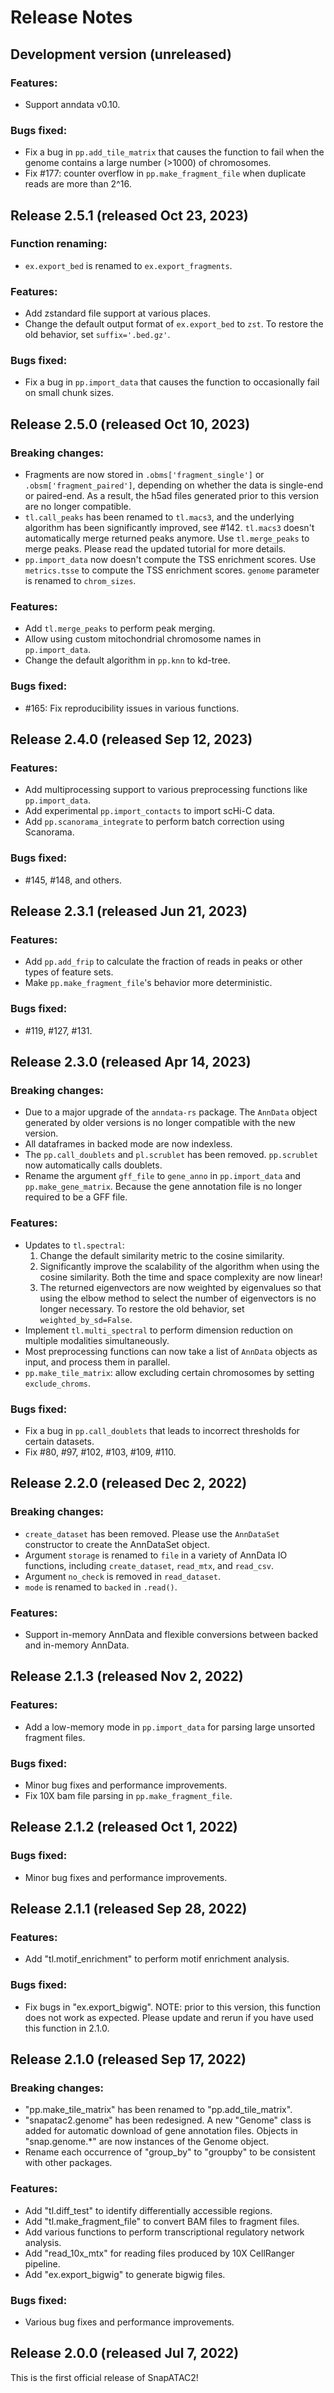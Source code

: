 # Release Notes

## Development version (unreleased)

### Features:

- Support anndata v0.10.

### Bugs fixed:

- Fix a bug in `pp.add_tile_matrix` that causes the function to fail when the genome
  contains a large number (>1000) of chromosomes.
- Fix #177: counter overflow in `pp.make_fragment_file` when duplicate reads are more than 2^16.

## Release 2.5.1 (released Oct 23, 2023)

### Function renaming:

- `ex.export_bed` is renamed to `ex.export_fragments`.

### Features:

- Add zstandard file support at various places.
- Change the default output format of `ex.export_bed` to `zst`. To restore the old behavior, set `suffix='.bed.gz'`.

### Bugs fixed:

- Fix a bug in `pp.import_data` that causes the function to occasionally fail on small chunk sizes.

## Release 2.5.0 (released Oct 10, 2023)

### Breaking changes:

- Fragments are now stored in `.obms['fragment_single']` or `.obsm['fragment_paired']`, depending on whether the data is single-end or paired-end. As a result, the h5ad files generated prior to this version are no longer compatible.
- `tl.call_peaks` has been renamed to `tl.macs3`, and the underlying algorithm has been significantly improved, see #142. `tl.macs3` doesn't automatically merge returned peaks anymore. Use `tl.merge_peaks` to merge peaks. Please read the updated tutorial for more details.
- `pp.import_data` now doesn't compute the TSS enrichment scores. Use `metrics.tsse` to compute the TSS enrichment scores. `genome` parameter is renamed to `chrom_sizes`.

### Features:

- Add `tl.merge_peaks` to perform peak merging.
- Allow using custom mitochondrial chromosome names in `pp.import_data`.
- Change the default algorithm in `pp.knn` to kd-tree.

### Bugs fixed:

- #165: Fix reproducibility issues in various functions.

## Release 2.4.0 (released Sep 12, 2023)

### Features:

- Add multiprocessing support to various preprocessing functions like `pp.import_data`.
- Add experimental `pp.import_contacts` to import scHi-C data.
- Add `pp.scanorama_integrate` to perform batch correction using Scanorama.

### Bugs fixed:

- #145, #148, and others.

## Release 2.3.1 (released Jun 21, 2023)

### Features:

- Add `pp.add_frip` to calculate the fraction of reads in peaks or other types of feature sets.
- Make `pp.make_fragment_file`'s behavior more deterministic.

### Bugs fixed:

- #119, #127, #131.

## Release 2.3.0 (released Apr 14, 2023)

### Breaking changes:

- Due to a major upgrade of the `anndata-rs` package. The `AnnData` object generated by older versions is no longer compatible with the new version.
- All dataframes in backed mode are now indexless.
- The `pp.call_doublets` and `pl.scrublet` has been removed. `pp.scrublet` now automatically calls doublets.
- Rename the argument `gff_file` to `gene_anno` in `pp.import_data` and `pp.make_gene_matrix`. Because the gene annotation file is no longer required to be a GFF file.

### Features:

- Updates to `tl.spectral`:
  1. Change the default similarity metric to the cosine similarity.
  2. Significantly improve the scalability of the algorithm when using the cosine similarity. Both the time and space complexity are now linear!
  3. The returned eigenvectors are now weighted by eigenvalues so that using the elbow method to select the number of eigenvectors is no longer necessary. To restore the old behavior, set `weighted_by_sd=False`.
- Implement `tl.multi_spectral` to perform dimension reduction on multiple modalities simultaneously.
- Most preprocessing functions can now take a list of `AnnData` objects as input, and process them in parallel.
- `pp.make_tile_matrix`: allow excluding certain chromosomes by setting `exclude_chroms`.

### Bugs fixed:

- Fix a bug in `pp.call_doublets` that leads to incorrect thresholds for certain datasets.
- Fix #80, #97, #102, #103, #109, #110.

## Release 2.2.0 (released Dec 2, 2022)

### Breaking changes:

- `create_dataset` has been removed. Please use the `AnnDataSet` constructor to create the AnnDataSet object.
- Argument `storage` is renamed to `file` in a variety of AnnData IO functions, including `create_dataset`, `read_mtx`, and `read_csv`.
- Argument `no_check` is removed in `read_dataset`.
- `mode` is renamed to `backed` in `.read()`.

### Features:

- Support in-memory AnnData and flexible conversions between backed and in-memory AnnData.

## Release 2.1.3 (released Nov 2, 2022)

### Features:

- Add a low-memory mode in `pp.import_data` for parsing large unsorted fragment files.

### Bugs fixed:

- Minor bug fixes and performance improvements.
- Fix 10X bam file parsing in `pp.make_fragment_file`.

## Release 2.1.2 (released Oct 1, 2022)

### Bugs fixed:

- Minor bug fixes and performance improvements.

## Release 2.1.1 (released Sep 28, 2022)

### Features:

- Add "tl.motif_enrichment" to perform motif enrichment analysis.

### Bugs fixed:

- Fix bugs in "ex.export_bigwig". NOTE: prior to this version, this function does not work as expected. Please update and rerun if you have used this function in 2.1.0.

## Release 2.1.0 (released Sep 17, 2022)

### Breaking changes:

- "pp.make_tile_matrix" has been renamed to "pp.add_tile_matrix".
- "snapatac2.genome" has been redesigned. A new "Genome" class is added for automatic download of gene annotation files. Objects in "snap.genome.*" are now instances of the Genome object.
- Rename each occurrence of "group_by" to "groupby" to be consistent with other packages.

### Features:

- Add "tl.diff_test" to identify differentially accessible regions.
- Add "tl.make_fragment_file" to convert BAM files to fragment files.
- Add various functions to perform transcriptional regulatory network analysis.
- Add "read_10x_mtx" for reading files produced by 10X CellRanger pipeline.
- Add "ex.export_bigwig" to generate bigwig files.

### Bugs fixed:

- Various bug fixes and performance improvements.

## Release 2.0.0 (released Jul 7, 2022)

This is the first official release of SnapATAC2!
